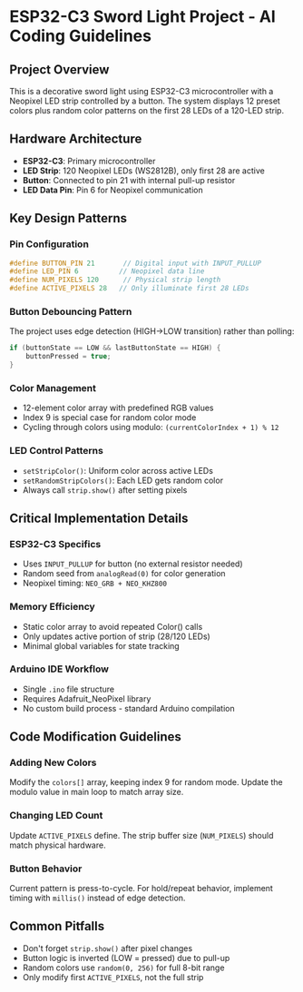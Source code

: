 # ESP32-C3 Sword Light Project - AI Coding Guidelines

## Project Overview
This is a decorative sword light using ESP32-C3 microcontroller with a Neopixel LED strip controlled by a button. The system displays 12 preset colors plus random color patterns on the first 28 LEDs of a 120-LED strip.

## Hardware Architecture
- **ESP32-C3**: Primary microcontroller
- **LED Strip**: 120 Neopixel LEDs (WS2812B), only first 28 are active
- **Button**: Connected to pin 21 with internal pull-up resistor
- **LED Data Pin**: Pin 6 for Neopixel communication

## Key Design Patterns

### Pin Configuration
```cpp
#define BUTTON_PIN 21       // Digital input with INPUT_PULLUP
#define LED_PIN 6          // Neopixel data line
#define NUM_PIXELS 120      // Physical strip length
#define ACTIVE_PIXELS 28   // Only illuminate first 28 LEDs
```

### Button Debouncing Pattern
The project uses edge detection (HIGH→LOW transition) rather than polling:
```cpp
if (buttonState == LOW && lastButtonState == HIGH) {
    buttonPressed = true;
}
```

### Color Management
- 12-element color array with predefined RGB values
- Index 9 is special case for random color mode
- Cycling through colors using modulo: `(currentColorIndex + 1) % 12`

### LED Control Patterns
- `setStripColor()`: Uniform color across active LEDs
- `setRandomStripColors()`: Each LED gets random color
- Always call `strip.show()` after setting pixels

## Critical Implementation Details

### ESP32-C3 Specifics
- Uses `INPUT_PULLUP` for button (no external resistor needed)
- Random seed from `analogRead(0)` for color generation
- Neopixel timing: `NEO_GRB + NEO_KHZ800`

### Memory Efficiency
- Static color array to avoid repeated Color() calls
- Only updates active portion of strip (28/120 LEDs)
- Minimal global variables for state tracking

### Arduino IDE Workflow
- Single `.ino` file structure
- Requires Adafruit_NeoPixel library
- No custom build process - standard Arduino compilation

## Code Modification Guidelines

### Adding New Colors
Modify the `colors[]` array, keeping index 9 for random mode. Update the modulo value in main loop to match array size.

### Changing LED Count
Update `ACTIVE_PIXELS` define. The strip buffer size (`NUM_PIXELS`) should match physical hardware.

### Button Behavior
Current pattern is press-to-cycle. For hold/repeat behavior, implement timing with `millis()` instead of edge detection.

## Common Pitfalls
- Don't forget `strip.show()` after pixel changes
- Button logic is inverted (LOW = pressed) due to pull-up
- Random colors use `random(0, 256)` for full 8-bit range
- Only modify first `ACTIVE_PIXELS`, not the full strip